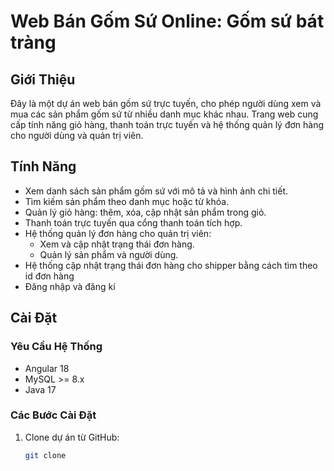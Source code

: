 # Web Bán Gốm Sứ Online: Gốm sứ bát tràng

## Giới Thiệu
Đây là một dự án web bán gốm sứ trực tuyến, cho phép người dùng xem và mua các sản phẩm gốm sứ từ nhiều danh mục khác nhau. Trang web cung cấp tính năng giỏ hàng, thanh toán trực tuyến và hệ thống quản lý đơn hàng cho người dùng và quản trị viên.

## Tính Năng
- Xem danh sách sản phẩm gốm sứ với mô tả và hình ảnh chi tiết.
- Tìm kiếm sản phẩm theo danh mục hoặc từ khóa.
- Quản lý giỏ hàng: thêm, xóa, cập nhật sản phẩm trong giỏ.
- Thanh toán trực tuyến qua cổng thanh toán tích hợp.
- Hệ thống quản lý đơn hàng cho quản trị viên:
  - Xem và cập nhật trạng thái đơn hàng.
  - Quản lý sản phẩm và người dùng.
- Hệ thống cập nhật trạng thái đơn hàng cho shipper bằng cách tìm theo id đơn hàng
- Đăng nhập và đăng kí


## Cài Đặt
### Yêu Cầu Hệ Thống
- Angular 18
- MySQL >= 8.x
- Java 17

### Các Bước Cài Đặt
1. Clone dự án từ GitHub:
   ```bash
   git clone 
   
